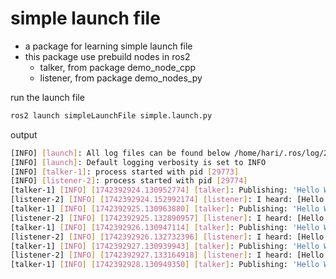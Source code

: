 # simple launch file
- a package for learning simple launch file
- this package use prebuild nodes in ros2
    - talker, from package demo_node_cpp
    - listener, from package demo_nodes_py

run the launch file
```bash
ros2 launch simpleLaunchFile simple.launch.py 
```

output
```bash
[INFO] [launch]: All log files can be found below /home/hari/.ros/log/2025-03-19-19-32-03-034358-hari-MS-7E44-29770
[INFO] [launch]: Default logging verbosity is set to INFO
[INFO] [talker-1]: process started with pid [29773]
[INFO] [listener-2]: process started with pid [29774]
[talker-1] [INFO] [1742392924.130952774] [talker]: Publishing: 'Hello World: 1'
[listener-2] [INFO] [1742392924.152992174] [listener]: I heard: [Hello World: 1]
[talker-1] [INFO] [1742392925.130963880] [talker]: Publishing: 'Hello World: 2'
[listener-2] [INFO] [1742392925.132890957] [listener]: I heard: [Hello World: 2]
[talker-1] [INFO] [1742392926.130947114] [talker]: Publishing: 'Hello World: 3'
[listener-2] [INFO] [1742392926.132732396] [listener]: I heard: [Hello World: 3]
[talker-1] [INFO] [1742392927.130939943] [talker]: Publishing: 'Hello World: 4'
[listener-2] [INFO] [1742392927.133164918] [listener]: I heard: [Hello World: 4]
[talker-1] [INFO] [1742392928.130949350] [talker]: Publishing: 'Hello World: 5'
```